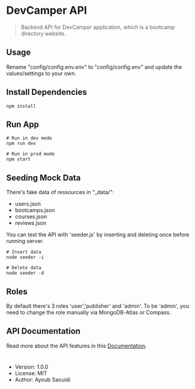 # DevCamper API

> Backend API for DevCamper application, which is a bootcamp directory website.

## Usage

Rename "config/config.env.env" to "config/config.env" and update the values/settings to your own.

## Install Dependencies

```
npm install
```

## Run App

```
# Run in dev mode
npm run dev

# Run in prod mode
npm start
```

## Seeding Mock Data

There's fake data of ressources in "\_data/":

- users.json
- bootcamps.json
- courses.json
- reviews.json

You can test the API with 'seeder.js' by inserting and deleting once before running server.

```
# Insert data
node seeder -i

# Delete data
node seeder -d
```

## Roles

By default there's 3 roles 'user','publisher' and 'admin'. To be 'admin', you need to change the role manually via MongoDB-Atlas or Compass.

## API Documentation

Read more about the API features in this [Documentation](https://devcamper-learn.me).

#

- Version: 1.0.0
- License: MIT
- Author: Ayoub Saouidi
